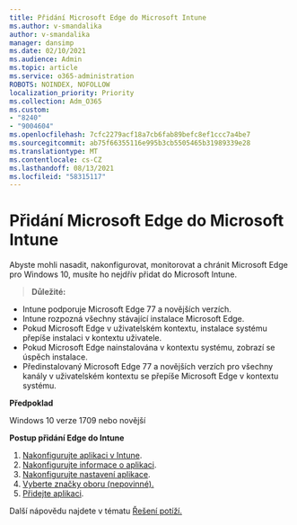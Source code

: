 ```yaml
---
title: Přidání Microsoft Edge do Microsoft Intune
ms.author: v-smandalika
author: v-smandalika
manager: dansimp
ms.date: 02/10/2021
ms.audience: Admin
ms.topic: article
ms.service: o365-administration
ROBOTS: NOINDEX, NOFOLLOW
localization_priority: Priority
ms.collection: Adm_O365
ms.custom:
- "8240"
- "9004604"
ms.openlocfilehash: 7cfc2279acf18a7cb6fab89befc8ef1ccc7a4be7
ms.sourcegitcommit: ab75f66355116e995b3cb5505465b31989339e28
ms.translationtype: MT
ms.contentlocale: cs-CZ
ms.lasthandoff: 08/13/2021
ms.locfileid: "58315117"
---
```

# <a name="add-microsoft-edge-to-microsoft-intune"></a>Přidání Microsoft Edge do Microsoft Intune

Abyste mohli nasadit, nakonfigurovat, monitorovat a chránit Microsoft Edge pro Windows 10, musíte ho nejdřív přidat do Microsoft Intune.

> **Důležité:**
- Intune podporuje Microsoft Edge 77 a novějších verzích.
- Intune rozpozná všechny stávající instalace Microsoft Edge.
- Pokud Microsoft Edge v uživatelském kontextu, instalace systému přepíše instalaci v kontextu uživatele.
- Pokud Microsoft Edge nainstalována v kontextu systému, zobrazí se úspěch instalace.
- Předinstalovaný Microsoft Edge 77 a novějších verzích pro všechny kanály v uživatelském kontextu se přepíše Microsoft Edge v kontextu systému.

**Předpoklad**

Windows 10 verze 1709 nebo novější

**Postup přidání Edge do Intune**

1. [Nakonfigurujte aplikaci v Intune](https://docs.microsoft.com/mem/intune/apps/apps-windows-edge).
2. [Nakonfigurujte informace o aplikaci](https://docs.microsoft.com/mem/intune/apps/apps-windows-edge).
3. [Nakonfigurujte nastavení aplikace](https://docs.microsoft.com/mem/intune/apps/apps-windows-edge).
4. [Vyberte značky oboru (nepovinné).](https://docs.microsoft.com/mem/intune/apps/apps-windows-edge)
5. [Přidejte aplikaci](https://docs.microsoft.com/mem/intune/apps/apps-windows-edge).

Další nápovědu najdete v tématu [Řešení potíží.](https://docs.microsoft.com/mem/intune/apps/apps-windows-edge)




